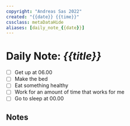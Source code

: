 ```yaml
---
copyright: "Andreas Sas 2022"
created: "{{date}} {{time}}"
cssclass: metaDataHide
aliases: [daily_note_{{date}}]
---
```


# Daily Note: *{{title}}*

- [ ] Get up at 06.00
- [ ] Make the bed
- [ ] Eat something healthy
- [ ] Work for an amount of time that works for me
- [ ] Go to sleep at 00.00

## Notes